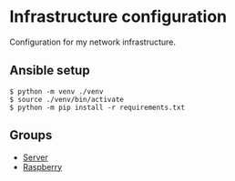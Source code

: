 # Infrastructure configuration

Configuration for my network infrastructure.


## Ansible setup

```
$ python -m venv ./venv
$ source ./venv/bin/activate
$ python -m pip install -r requirements.txt
```


## Groups

* [Server](docs/SERVER.md)
* [Raspberry](docs/RASPBERRY.md)
